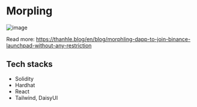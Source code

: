 # Morpling

![image](https://user-images.githubusercontent.com/9281080/173322672-e5f409c8-ae8c-4e7b-84f3-6c7cb9787fd8.png)


Read more: https://thanhle.blog/en/blog/morphling-dapp-to-join-binance-launchpad-without-any-restriction

## Tech stacks
- Solidity
- Hardhat
- React
- Tailwind, DaisyUI
